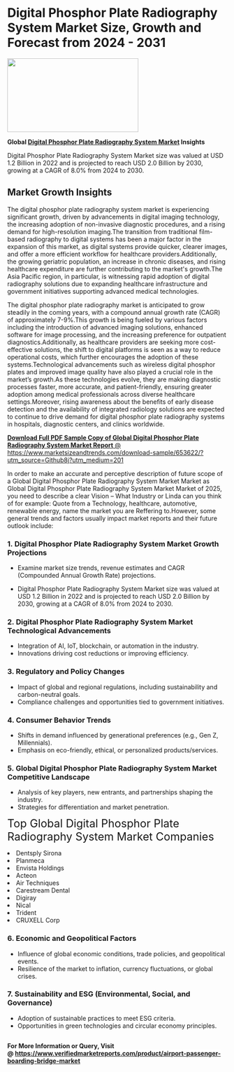 <H1>Digital Phosphor Plate Radiography System Market Size, Growth and Forecast from 2024 - 2031</H1><img class="aligncenter size-medium wp-image-584254" src="https://thirdeyenews.in/wp-content/uploads/2024/09/Global-Market-Research-300x168.jpeg" alt="" width="300" height="168" /><p><strong>Global&nbsp;<a href="https://www.marketsizeandtrends.com/download-sample/653622/?utm_source=Github8j?utm_medium=201">Digital Phosphor Plate Radiography System Market</a> Insights</strong></p><p>Digital Phosphor Plate Radiography System Market size was valued at USD 1.2 Billion in 2022 and is projected to reach USD 2.0 Billion by 2030, growing at a CAGR of 8.0% from 2024 to 2030.</p><p><h2>Market Growth Insights</h2> The digital phosphor plate radiography system market is experiencing significant growth, driven by advancements in digital imaging technology, the increasing adoption of non-invasive diagnostic procedures, and a rising demand for high-resolution imaging.The transition from traditional film-based radiography to digital systems has been a major factor in the expansion of this market, as digital systems provide quicker, clearer images, and offer a more efficient workflow for healthcare providers.Additionally, the growing geriatric population, an increase in chronic diseases, and rising healthcare expenditure are further contributing to the market's growth.The Asia Pacific region, in particular, is witnessing rapid adoption of digital radiography solutions due to expanding healthcare infrastructure and government initiatives supporting advanced medical technologies.<p><a href="#"></a></p> The digital phosphor plate radiography market is anticipated to grow steadily in the coming years, with a compound annual growth rate (CAGR) of approximately 7-9%.This growth is being fueled by various factors including the introduction of advanced imaging solutions, enhanced software for image processing, and the increasing preference for outpatient diagnostics.Additionally, as healthcare providers are seeking more cost-effective solutions, the shift to digital platforms is seen as a way to reduce operational costs, which further encourages the adoption of these systems.Technological advancements such as wireless digital phosphor plates and improved image quality have also played a crucial role in the market’s growth.As these technologies evolve, they are making diagnostic processes faster, more accurate, and patient-friendly, ensuring greater adoption among medical professionals across diverse healthcare settings.Moreover, rising awareness about the benefits of early disease detection and the availability of integrated radiology solutions are expected to continue to drive demand for digital phosphor plate radiography systems in hospitals, diagnostic centers, and clinics worldwide.<p><a href="#"></p><p><span class=""><strong>Download Full PDF Sample Copy of Global Digital Phosphor Plate Radiography System Market Report</strong> @ <a href="https://www.marketsizeandtrends.com/download-sample/653622/?utm_source=Github8j?utm_medium=201" target="_blank">https://www.marketsizeandtrends.com/download-sample/653622/?utm_source=Github8j?utm_medium=201</a></span></p><p>In order to make an accurate and perceptive description of future scope of a Global&nbsp;Digital Phosphor Plate Radiography System Market Market as Global&nbsp;Digital Phosphor Plate Radiography System Market Market of 2025, you need to describe a clear Vision &ndash; What Industry or Linda can you think of for example: Quote from a Technology, healthcare, automotive, renewable energy, name the market you are Reffering to.However, some general trends and factors usually impact market reports and their future outlook include:</p><h3>1.&nbsp;<strong>Digital Phosphor Plate Radiography System Market Growth Projections</strong></h3><ul><li>Examine market size trends, revenue estimates and CAGR (Compounded Annual Growth Rate) projections.</li><li><p>Digital Phosphor Plate Radiography System Market size was valued at USD 1.2 Billion in 2022 and is projected to reach USD 2.0 Billion by 2030, growing at a CAGR of 8.0% from 2024 to 2030.</p></li></ul><h3>2.&nbsp;<strong>Digital Phosphor Plate Radiography System Market Technological Advancements</strong></h3><ul><li>Integration of AI, IoT, blockchain, or automation in the industry.</li><li>Innovations driving cost reductions or improving efficiency.</li></ul><h3>3.&nbsp;<strong>Regulatory and Policy Changes</strong></h3><ul><li>Impact of global and regional regulations, including sustainability and carbon-neutral goals.</li><li>Compliance challenges and opportunities tied to government initiatives.</li></ul><h3>4.&nbsp;<strong>Consumer Behavior Trends</strong></h3><ul><li>Shifts in demand influenced by generational preferences (e.g., Gen Z, Millennials).</li><li>Emphasis on eco-friendly, ethical, or personalized products/services.</li></ul><h3>5.&nbsp;<strong>Global Digital Phosphor Plate Radiography System Market Competitive Landscape</strong></h3><ul><li>Analysis of key players, new entrants, and partnerships shaping the industry.</li><li>Strategies for differentiation and market penetration.</li></ul><p data-pm-slice="1 1 []"><span style="color: inherit; font-family: inherit; font-size: 25px;">Top Global Digital Phosphor Plate Radiography System Market Companies</span></p><div class="" data-test-id=""><p><li>Dentsply Sirona</li><li> Planmeca</li><li> Envista Holdings</li><li> Acteon</li><li> Air Techniques</li><li> Carestream Dental</li><li> Digiray</li><li> Nical</li><li> Trident</li><li> CRUXELL Corp</li></p></div><h3>6.&nbsp;<strong>Economic and Geopolitical Factors</strong></h3><ul><li>Influence of global economic conditions, trade policies, and geopolitical events.</li><li>Resilience of the market to inflation, currency fluctuations, or global crises.</li></ul><h3>7.&nbsp;<strong>Sustainability and ESG (Environmental, Social, and Governance)</strong></h3><ul><li>Adoption of sustainable practices to meet ESG criteria.</li><li>Opportunities in green technologies and circular economy principles.</li></ul><h2><strong style="font-size: 14px;">For More Information or Query, Visit @&nbsp;</strong><a style="background-color: #ffffff; font-size: 14px;" href="https://www.marketsizeandtrends.com/report/digital-phosphor-plate-radiography-system-market/" target="_blank">https://www.verifiedmarketreports.com/product/airport-passenger-boarding-bridge-market</a></h2>